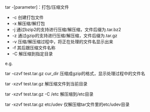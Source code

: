 tar -[parameter]：打包/压缩文件

* -c  创建打包文件
* -x 解压缩/解打包
* -j 通过bzip2的支持进行压缩/解压缩，文件后缀为.tar.bz2
* -z 通过gzip的支持进行压缩/解压缩，文件后缀为.tar.gz
* -v 压缩/解压缩过程中，将正在处理的文件名显示出来
* -f 其后跟压缩文件名称
* -C 解压缩到指定目录



e.g.

tar -czvf test.tar.gz cur_dir   压缩成gzip的格式，显示处理过程中的文件名

tar -xzvf test.tar.gz 解压缩文件到当前目录

tar -xzvf test.tar.gz -C /etc 解压缩到/etc目录

tar -xzvf test.tar.gz etc/udev 仅解压缩tar文件里的etc/udev目录